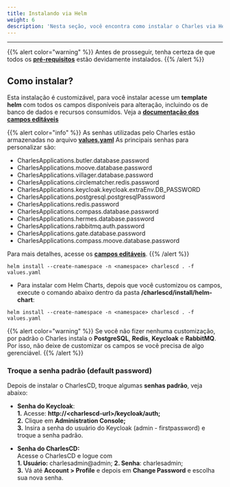 ```yaml
---
title: Instalando via Helm
weight: 6
description: 'Nesta seção, você encontra como instalar o Charles via Helm.'
---
```


---

{{% alert color="warning" %}}
Antes de prosseguir, tenha certeza de que todos os [**pré-requisitos**](/pt/primeiros-passos/instalando-o-charles/visão-geral/) estão devidamente instalados.
{{% /alert %}}

## **Como instalar?**

Esta instalação é customizável, para você instalar acesse um **template helm** com todos os campos disponíveis para alteração, incluindo os de banco de dados e recursos consumidos. Veja a [**documentação dos campos editáveis**](https://github.com/ZupIT/charlescd/tree/master/install/helm-chart) 

{{% alert color="info" %}}
As senhas utilizadas pelo Charles estão armazenadas no arquivo [**values.yaml**](https://github.com/ZupIT/charlescd/blob/main/install/helm-chart/values.yaml) As principais senhas para personalizar são:

* CharlesApplications.butler.database.password
* CharlesApplications.moove.database.password
* CharlesApplications.villager.database.password
* CharlesApplications.circlematcher.redis.password
* CharlesApplications.keycloak.keycloak.extraEnv.DB_PASSWORD
* CharlesApplications.postgresql.postgresqlPassword
* CharlesApplications.redis.password
* CharlesApplications.compass.database.password
* CharlesApplications.hermes.database.password
* CharlesApplications.rabbitmq.auth.password
* CharlesApplications.gate.database.password
* CharlesApplications.compass.moove.database.password

Para mais detalhes, acesse os [**campos editáveis**](https://github.com/ZupIT/charlescd/tree/master/install/helm-chart).
{{% /alert %}}

```text
helm install --create-namespace -n <namespace> charlescd . -f values.yaml
```

- Para instalar com Helm Charts,  depois que você customizou os campos, execute o comando abaixo dentro da pasta **/charlescd/install/helm-chart**: 

```
helm install --create-namespace -n <namespace> charlescd . -f values.yaml
```

{{% alert color="warning" %}}
Se você não fizer nenhuma customização, por padrão o Charles instala o **PostgreSQL**, **Redis**, **Keycloak** e **RabbitMQ**.  Por isso, não deixe de customizar os campos se você precisa de algo gerenciável. 
{{% /alert %}}

### **Troque a senha padrão \(default password\)** 

Depois de instalar o CharlesCD, troque algumas **senhas padrão**, veja abaixo: 

- **Senha do Keycloak**:   
**1.** Acesse: **http://&lt;charlescd-url&gt;/keycloak/auth;**  
**2.** Clique em **Administration Console;**   
**3.**  Insira a senha do usuário do Keycloak \(admin - firstpassword\) e troque a senha padrão.

- **Senha do CharlesCD:**  
Acesse o CharlesCD e logue com  
**1. Usuário:** charlesadmin@admin; 
**2. Senha**: charlesadmin;  
**3.** Vá até **Account &gt; Profile** e depois em **Change Password** e escolha sua nova senha.
